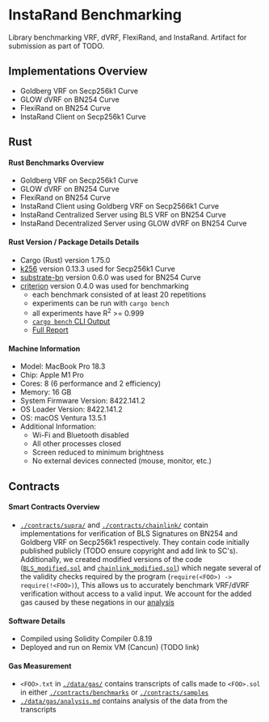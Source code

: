 # InstaRand Benchmarking
Library benchmarking VRF, dVRF, FlexiRand, and InstaRand.
Artifact for submission as part of TODO.
## Implementations Overview
- Goldberg VRF on Secp256k1 Curve
- GLOW dVRF on BN254 Curve
- FlexiRand on BN254 Curve
- InstaRand Client on Secp256k1 Curve
## Rust
#### Rust Benchmarks Overview
- Goldberg VRF on Secp256k1 Curve
- GLOW dVRF on BN254 Curve
- FlexiRand on BN254 Curve
- InstaRand Client using Goldberg VRF on Secp2566k1 Curve
- InstaRand Centralized Server using BLS VRF on BN254 Curve
- InstaRand Decentralized Server using GLOW dVRF on BN254 Curve
#### Rust Version / Package Details Details
- Cargo (Rust) version 1.75.0
- [k256](https://crates.io/crates/k256) version 0.13.3 used for Secp256k1 Curve
- [substrate-bn](https://crates.io/crates/substrate-bn) version 0.6.0 was used for BN254 Curve
- [criterion](https://crates.io/crates/criterion/0.5.1/dependencies) version 0.4.0 was used for benchmarking
  - each benchmark consisted of at least 20 repetitions
  - experiments can be run with `cargo bench`
  - all experiments have R<sup>2</sup> >= 0.999
  - [`cargo bench` CLI Output](./data/rust/cli_benchmark_output.pdf)
  - [Full Report](./data/rust/report.zip)
#### Machine Information
- Model: MacBook Pro 18.3
- Chip: Apple M1 Pro
- Cores: 8 (6 performance and 2 efficiency)
- Memory: 16 GB
- System Firmware Version: 8422.141.2
- OS Loader Version: 8422.141.2
- OS: macOS Ventura 13.5.1
- Additional Information:
  - Wi-Fi and Bluetooth disabled
  - All other processes closed
  - Screen reduced to minimum brightness
  - No external devices connected (mouse, monitor, etc.)
## Contracts
#### Smart Contracts Overview
- [`./contracts/supra/`](./contracts/supra/) and [`./contracts/chainlink/`](./contracts/chainlink/) contain implementations for verification of BLS Signatures on BN254 and Goldberg VRF on Secp256k1 respectively.
They contain code initially published publicly (TODO ensure copyright and add link to SC's).
Additionally, we created modified versions of the code ([`BLS_modified.sol`](./contracts/supra/BLS_modified.sol) and [`chainlink_modified.sol`](./contracts/chainlink/chainlink_modified.sol)) which negate several of the validity checks required by the program (`require(<FOO>) -> require(!<FOO>)`),
This allows us to accurately benchmark VRF/dVRF verification without access to a valid input.
We account for the added gas caused by these negations in our [analysis](./data/gas/analysis.md)
#### Software Details
- Compiled using Solidity Compiler 0.8.19
- Deployed and run on Remix VM (Cancun) (TODO link)
#### Gas Measurement
- `<FOO>.txt` in [`./data/gas/`](./data/gas/) contains transcripts of calls made to `<FOO>.sol` in either [`./contracts/benchmarks`](./contracts/benchmarks/) or [`./contracts/samples`](./contracts/samples/)
- [`./data/gas/analysis.md`](./data/gas/analysis.md) contains analysis of the data from the transcripts